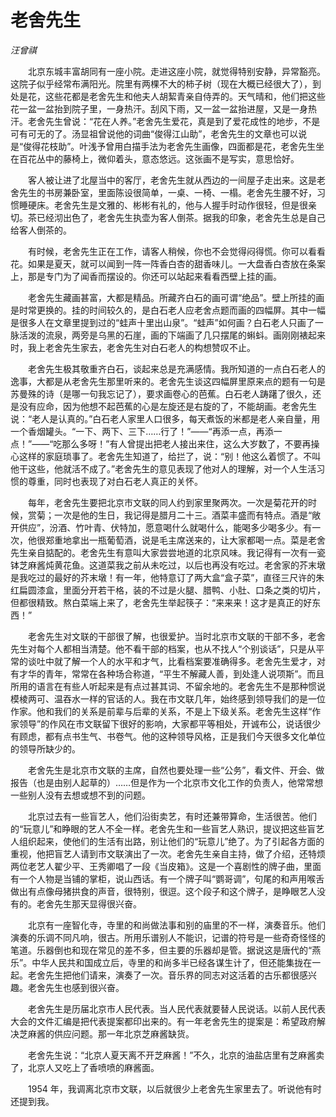 # 老舍先生

*汪曾祺*

　　北京东城丰富胡同有一座小院。走进这座小院，就觉得特别安静，异常豁亮。这院子似乎经常布满阳光。院里有两棵不大的柿子树（现在大概已经很大了），到处是花，这些花都是老舍先生和他夫人胡絜青亲自侍弄的。天气晴和，他们把这些花一盆一盆抬到院子里，一身热汗。刮风下雨，又一盆一盆抬进屋，又是一身热汗。老舍先生曾说：“花在人养。”老舍先生爱花，真是到了爱花成性的地步，不是可有可无的了。汤显祖曾说他的词曲“俊得江山助”，老舍先生的文章也可以说是“俊得花枝助”。叶浅予曾用白描手法为老舍先生画像，四面都是花，老舍先生坐在百花丛中的藤椅上，微仰着头，意态悠远。这张画不是写实，意思恰好。

　　客人被让进了北屋当中的客厅，老舍先生就从西边的一间屋子走出来。这是老舍先生的书房兼卧室，里面陈设很简单，一桌、一椅、一榻。老舍先生腰不好，习惯睡硬床。老舍先生是文雅的、彬彬有礼的，他与人握手时动作很轻，但是很亲切。茶已经沏出色了，老舍先生执壶为客人倒茶。据我的印象，老舍先生总是自己给客人倒茶的。

　　有时候，老舍先生正在工作，请客人稍候，你也不会觉得闷得慌。你可以看看花。如果是夏天，就可以闻到一阵一阵香白杏的甜香味儿。一大盘香白杏放在条案上，那是专门为了闻香而摆设的。你还可以站起来看看西壁上挂的画。

　　老舍先生藏画甚富，大都是精品。所藏齐白石的画可谓“绝品”。壁上所挂的画是时常更换的。挂的时间较久的，是白石老人应老舍点题而画的四幅屏。其中一幅是很多人在文章里提到过的“蛙声十里出山泉”。“蛙声”如何画？白石老人只画了一脉活泼的流泉，两旁是乌黑的石崖，画的下端画了几只摆尾的蝌蚪。画刚刚裱起来时，我上老舍先生家去，老舍先生对白石老人的构想赞叹不止。

　　老舍先生极其敬重齐白石，谈起来总是充满感情。我所知道的一点白石老人的逸事，大都是从老舍先生那里听来的。老舍先生谈这四幅屏里原来点的题有一句是苏曼殊的诗（是哪一句我忘记了），要求画卷心的芭蕉。白石老人踌躇了很久，还是没有应命，因为他想不起芭蕉的心是左旋还是右旋的了，不能胡画。老舍先生说：“老人是认真的。”白石老人家里人口很多，每天煮饭的米都是老人亲自量，用一个香烟罐头。“一下、两下、三下……行了！”——“再添一点，再添一点！”——“吃那么多呀！”有人曾提出把老人接出来住，这么大岁数了，不要再操心这样的家庭琐事了。老舍先生知道了，给拦了，说：“别！他这么着惯了。不叫他干这些，他就活不成了。”老舍先生的意见表现了他对人的理解，对一个人生活习惯的尊重，同时也表现了对白石老人真正的关怀。

　　每年，老舍先生要把北京市文联的同人约到家里聚两次。一次是菊花开的时候，赏菊；一次是他的生日，我记得是腊月二十三。酒菜丰盛而有特点。酒是“敞开供应”，汾酒、竹叶青、伏特加，愿意喝什么就喝什么，能喝多少喝多少。有一次，他很郑重地拿出一瓶葡萄酒，说是毛主席送来的，让大家都喝一点。菜是老舍先生亲自掂配的。老舍先生有意叫大家尝尝地道的北京风味。我记得有一次有一瓷钵芝麻酱炖黄花鱼。这道菜我之前从未吃过，以后也再没有吃过。老舍家的芥末墩是我吃过的最好的芥末墩！有一年，他特意订了两大盒“盒子菜”，直径三尺许的朱红扁圆漆盒，里面分开若干格，装的不过是火腿、腊鸭、小肚、口条之类的切片，但都很精致。熬白菜端上来了，老舍先生举起筷子：“来来来！这才是真正的好东西！”

　　老舍先生对文联的干部很了解，也很爱护。当时北京市文联的干部不多，老舍先生对每个人都相当清楚。他不看干部的档案，也从不找人“个别谈话”，只是从平常的谈吐中就了解一个人的水平和才气，比看档案要准确得多。老舍先生爱才，对有才华的青年，常常在各种场合称道，“平生不解藏人善，到处逢人说项斯”。而且所用的语言在有些人听起来是有点过甚其词、不留余地的。老舍先生不是那种惯说模棱两可、温吞水一样的官话的人。我在市文联几年，始终感到领导我们的是一位作家。他和我们的关系是前辈与后辈的关系，不是上下级关系。老舍先生这样“作家领导”的作风在市文联留下很好的影响，大家都平等相处，开诚布公，说话很少有顾虑，都有点书生气、书卷气。他的这种领导风格，正是我们今天很多文化单位的领导所缺少的。

　　老舍先生是北京市文联的主席，自然也要处理一些“公务”，看文件、开会、做报告（也是由别人起草的）……但是作为一个北京市文化工作的负责人，他常常想一些别人没有去想或想不到的问题。

　　北京过去有一些盲艺人，他们沿街卖艺，有时还兼带算命，生活很苦。他们的“玩意儿”和睁眼的艺人不全一样。老舍先生和一些盲艺人熟识，提议把这些盲艺人组织起来，使他们的生活有出路，别让他们的“玩意儿”绝了。为了引起各方面的重视，他把盲艺人请到市文联演出了一次。老舍先生亲自主持，做了介绍，还特烦两位老艺人翟少平、王秀卿唱了一段《当皮箱》。这是一个喜剧性的牌子曲，里面有一个人物是当铺的掌柜，说山西话。有一个牌子叫“鹦哥调”，句尾的和声用喉舌做出有点像母猪拱食的声音，很特别，很逗。这个段子和这个牌子，是睁眼艺人没有的。老舍先生那天显得很兴奋。

　　北京有一座智化寺，寺里的和尚做法事和别的庙里的不一样，演奏音乐。他们演奏的乐调不同凡响，很古。所用乐谱别人不能识，记谱的符号是一些奇奇怪怪的笔道。乐器倒也和现在常见的差不多，但主要的乐器却是管。据说这是唐代的“燕乐”。中华人民共和国成立后，寺里的和尚多半已经各谋生计了，但还能集拢在一起。老舍先生把他们请来，演奏了一次。音乐界的同志对这活着的古乐都很感兴趣。老舍先生也感到很兴奋。

　　老舍先生是历届北京市人民代表。当人民代表就要替人民说话。以前人民代表大会的文件汇编是把代表提案都印出来的。有一年老舍先生的提案是：希望政府解决芝麻酱的供应问题。那一年北京芝麻酱缺货。

　　老舍先生说：“北京人夏天离不开芝麻酱！”不久，北京的油盐店里有芝麻酱卖了，北京人又吃上了香喷喷的麻酱面。

　　1954 年，我调离北京市文联，以后就很少上老舍先生家里去了。听说他有时还提到我。